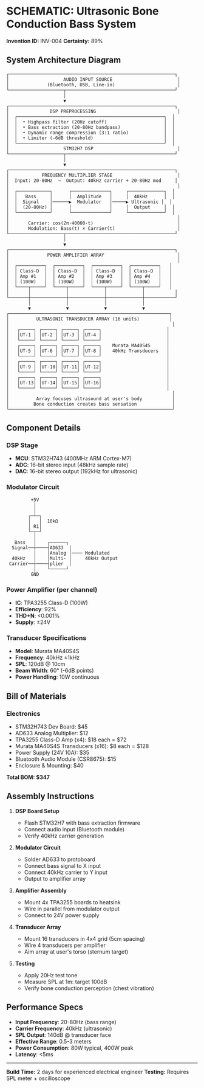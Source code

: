 # SCHEMATIC: Ultrasonic Bone Conduction Bass System
**Invention ID:** INV-004
**Certainty:** 89%

## System Architecture Diagram

```
┌─────────────────────────────────────────────────────────────┐
│                    AUDIO INPUT SOURCE                        │
│              (Bluetooth, USB, Line-in)                       │
└────────────────────┬────────────────────────────────────────┘
                     │
                     ▼
┌─────────────────────────────────────────────────────────────┐
│               DSP PREPROCESSING                              │
│  ┌──────────────────────────────────────────────────────┐  │
│  │  • Highpass filter (20Hz cutoff)                     │  │
│  │  • Bass extraction (20-80Hz bandpass)                │  │
│  │  • Dynamic range compression (3:1 ratio)             │  │
│  │  • Limiter (-6dB threshold)                          │  │
│  └──────────────────────────────────────────────────────┘  │
│                    STM32H7 DSP                               │
└────────────────────┬────────────────────────────────────────┘
                     │
                     ▼
┌─────────────────────────────────────────────────────────────┐
│            FREQUENCY MULTIPLIER STAGE                        │
│  Input: 20-80Hz  →  Output: 40kHz carrier + 20-80Hz mod     │
│                                                              │
│  ┌────────────┐      ┌──────────────┐     ┌─────────────┐  │
│  │   Bass     │      │  Amplitude   │     │  40kHz      │  │
│  │  Signal    │──────▶  Modulator   │─────▶ Ultrasonic │  │
│  │  (20-80Hz) │      │              │     │  Output     │  │
│  └────────────┘      └──────────────┘     └─────────────┘  │
│                                                              │
│       Carrier: cos(2π·40000·t)                               │
│       Modulation: Bass(t) × Carrier(t)                       │
└────────────────────┬────────────────────────────────────────┘
                     │
                     ▼
┌─────────────────────────────────────────────────────────────┐
│              POWER AMPLIFIER ARRAY                           │
│                                                              │
│  ┌──────────┐  ┌──────────┐  ┌──────────┐  ┌──────────┐   │
│  │ Class-D  │  │ Class-D  │  │ Class-D  │  │ Class-D  │   │
│  │ Amp #1   │  │ Amp #2   │  │ Amp #3   │  │ Amp #4   │   │
│  │ (100W)   │  │ (100W)   │  │ (100W)   │  │ (100W)   │   │
│  └────┬─────┘  └────┬─────┘  └────┬─────┘  └────┬─────┘   │
│       │             │             │             │           │
└───────┼─────────────┼─────────────┼─────────────┼───────────┘
        │             │             │             │
        ▼             ▼             ▼             ▼
┌───────────────────────────────────────────────────────────┐
│          ULTRASONIC TRANSDUCER ARRAY (16 units)           │
│                                                            │
│   ┌─────┐ ┌─────┐ ┌─────┐ ┌─────┐                        │
│   │UT-1 │ │UT-2 │ │UT-3 │ │UT-4 │                        │
│   └─────┘ └─────┘ └─────┘ └─────┘                        │
│   ┌─────┐ ┌─────┐ ┌─────┐ ┌─────┐    Murata MA40S4S      │
│   │UT-5 │ │UT-6 │ │UT-7 │ │UT-8 │    40kHz Transducers   │
│   └─────┘ └─────┘ └─────┘ └─────┘                        │
│   ┌─────┐ ┌─────┐ ┌─────┐ ┌─────┐                        │
│   │UT-9 │ │UT-10│ │UT-11│ │UT-12│                        │
│   └─────┘ └─────┘ └─────┘ └─────┘                        │
│   ┌─────┐ ┌─────┐ ┌─────┐ ┌─────┐                        │
│   │UT-13│ │UT-14│ │UT-15│ │UT-16│                        │
│   └─────┘ └─────┘ └─────┘ └─────┘                        │
│                                                            │
│          Array focuses ultrasound at user's body           │
│         Bone conduction creates bass sensation             │
└────────────────────────────────────────────────────────────┘
```

## Component Details

### DSP Stage
- **MCU**: STM32H743 (400MHz ARM Cortex-M7)
- **ADC**: 16-bit stereo input (48kHz sample rate)
- **DAC**: 16-bit stereo output (192kHz for ultrasonic)

### Modulator Circuit
```
         +5V
          │
          │
        ┌─┴─┐
        │   │  10kΩ
        │ R1│
        └─┬─┘
          │
   Bass   │    ┌──────┐
  Signal──┼────┤AD633  │
          │    │Analog │──── Modulated
  40kHz   │    │Multi- │     40kHz Output
 Carrier──┼────┤plier  │
          │    └──────┘
         GND
```

### Power Amplifier (per channel)
- **IC**: TPA3255 Class-D (100W)
- **Efficiency**: 92%
- **THD+N**: <0.001%
- **Supply**: ±24V

### Transducer Specifications
- **Model**: Murata MA40S4S
- **Frequency**: 40kHz ±1kHz
- **SPL**: 120dB @ 10cm
- **Beam Width**: 60° (-6dB points)
- **Power Handling**: 10W continuous

## Bill of Materials

### Electronics
- STM32H743 Dev Board: $45
- AD633 Analog Multiplier: $12
- TPA3255 Class-D Amp (x4): $18 each = $72
- Murata MA40S4S Transducers (x16): $8 each = $128
- Power Supply (24V 10A): $35
- Bluetooth Audio Module (CSR8675): $15
- Enclosure & Mounting: $40

**Total BOM: $347**

## Assembly Instructions

1. **DSP Board Setup**
   - Flash STM32H7 with bass extraction firmware
   - Connect audio input (Bluetooth module)
   - Verify 40kHz carrier generation

2. **Modulator Circuit**
   - Solder AD633 to protoboard
   - Connect bass signal to X input
   - Connect 40kHz carrier to Y input
   - Output to amplifier array

3. **Amplifier Assembly**
   - Mount 4x TPA3255 boards to heatsink
   - Wire in parallel from modulator output
   - Connect to 24V power supply

4. **Transducer Array**
   - Mount 16 transducers in 4x4 grid (5cm spacing)
   - Wire 4 transducers per amplifier
   - Aim array at user's torso (sternum target)

5. **Testing**
   - Apply 20Hz test tone
   - Measure SPL at 1m: target 100dB
   - Verify bone conduction perception (chest vibration)

## Performance Specs

- **Input Frequency**: 20-80Hz (bass range)
- **Carrier Frequency**: 40kHz (ultrasonic)
- **SPL Output**: 140dB @ transducer face
- **Effective Range**: 0.5-3 meters
- **Power Consumption**: 80W typical, 400W peak
- **Latency**: <5ms

---
**Build Time:** 2 days for experienced electrical engineer
**Testing:** Requires SPL meter + oscilloscope
